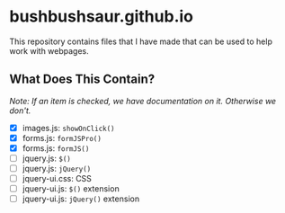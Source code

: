 # bushbushsaur.github.io
This repository contains files that I have made that can be used to help work with webpages.

## What Does This Contain?
*Note: If an item is checked, we have documentation on it. Otherwise we don't.*

- [x] images.js: `showOnClick()`
- [x] forms.js: `formJSPro()`
- [x] forms.js: `formJS()`
- [ ] jquery.js: `$()`
- [ ] jquery.js: `jQuery()`
- [ ] jquery-ui.css: CSS
- [ ] jquery-ui.js: `$()` extension
- [ ] jquery-ui.js: `jQuery()` extension
